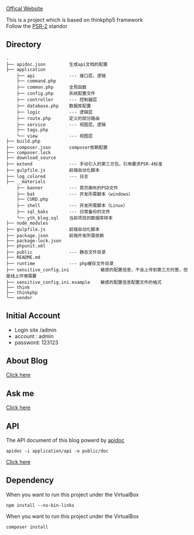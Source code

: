 [Offical Website](http://www.hlzblog.top/)

This is a project which is based on thinkphp5 framework  
Follow the [PSR-2](http://www.php-fig.org/psr/psr-2/) standor  

## Directory

    .
    ├── apidoc.json         生成api文档的配置
    ├── application         
        ├── api             --- 接口层，逻辑
        ├── command.php     
        ├── common.php      全局函数
        ├── config.php      系统配置文件
        ├── controller      --- 控制器层
        ├── database.php    数据库配置
        ├── logic           --- 逻辑层
        ├── route.php       定义的部分路由
        ├── service         --- 视图层，逻辑
        ├── tags.php
        └── view            --- 视图层
    ├── build.php
    ├── composer.json       composer依赖配置
    ├── composer.lock
    ├── download_source
    ├── extend              --- 手动引入的第三方包，引用要求PSR-4标准
    ├── gulpfile.js         前端自动化脚本
    ├── log_colored         --- 日志
    ├── __materials         
        ├── banner          --- 首页画布的PSD文件
        ├── bat             --- 开发所需脚本（windows）
        ├── CURD.php
        ├── shell           --- 开发所需脚本（Linux）
        ├── sql_baks        --- 日常备份的文件
        └── yth_blog.sql    当前项目的数据库样本
    ├── node_modules
    ├── gulpfile.js         前端自动化脚本
    ├── package.json        前端开发所需依赖
    ├── package-lock.json
    ├── phpunit.xml
    ├── public              --- 静态文件目录
    ├── README.md
    ├── runtime             --- php缓存文件目录
    ├── sensitive_config.ini            敏感的配置信息，不会上传到第三方托管，但是线上环境需要
    ├── sensitive_config.ini.example    敏感的配置信息配置文件的格式
    ├── think
    ├── thinkphp
    └── vendor



## Initial Account

 * Login site /admin
 * account : admin
 * password: 123123

## About Blog
[Click here](http://www.hlzblog.top/Article/20.html)

## Ask me
[Click here](http://www.hlzblog.top/Board)

## API
The API document of this blog powerd by [apidoc](http://apidocjs.com/)  

    apidoc -i application/api -o public/doc

[Click here](http://www.hlzblog.top/doc)  

## Dependency
When you want to run this project under the VirtualBox 

    npm install --no-bin-links

When you want to run this project under the VirtualBox 

    composer install